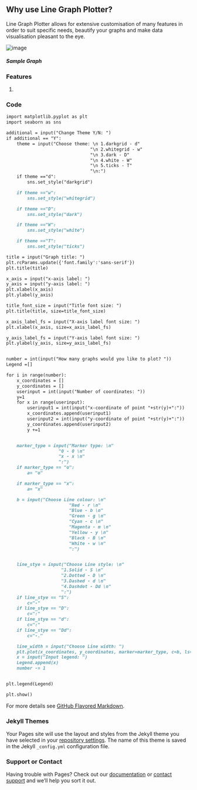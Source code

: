 ## Why use Line Graph Plotter?
Line Graph Plotter allows for extensive customisation of many features in order to suit specific needs, beautify your graphs and make data visualisation pleasant to the eye. 

![image](https://user-images.githubusercontent.com/82096960/122642884-3a86f500-d13f-11eb-8f9a-f7631020defa.png)
##### Sample Graph

### Features
1. 

### Code
```markdown
import matplotlib.pyplot as plt
import seaborn as sns

additional = input("Change Theme Y/N: ")
if additional == "Y":
    theme = input("Choose theme: \n 1.darkgrid - d"
                                "\n 2.whitegrid - w"
                                "\n 3.dark - D"
                                "\n 4.white - W"
                                "\n 5.ticks - T"
                                "\n:")
    if theme =="d":
        sns.set_style("darkgrid")

    if theme =="w":
        sns.set_style("whitegrid")

    if theme =="D":
        sns.set_style("dark")

    if theme =="W":
        sns.set_style("white")

    if theme =="T":
        sns.set_style("ticks")

title = input("Graph title: ")
plt.rcParams.update({'font.family':'sans-serif'})
plt.title(title)

x_axis = input("x-axis label: ")
y_axis = input("y-axis label: ")
plt.xlabel(x_axis)
plt.ylabel(y_axis)

title_font_size = input("Title font size: ")
plt.title(title, size=title_font_size)

x_axis_label_fs = input("X-axis label font size: ")
plt.xlabel(x_axis, size=x_axis_label_fs)

y_axis_label_fs = input("Y-axis label font size: ")
plt.ylabel(y_axis, size=y_axis_label_fs)


number = int(input("How many graphs would you like to plot? "))
Legend =[]

for i in range(number):
    x_coordinates = []
    y_coordinates = []
    userinput = int(input("Number of coordinates: "))
    y=1
    for x in range(userinput):
        userinput1 = int(input("x-coordinate of point "+str(y)+":"))
        x_coordinates.append(userinput1)
        userinput2 = int(input("y-coordinate of point "+str(y)+":"))
        y_coordinates.append(userinput2)
        y +=1


    marker_type = input("Marker type: \n"
                    "0 - 0 \n"
                    "x - x \n"
                    ":")
    if marker_type == "o":
        a= "o"

    if marker_type == "x":
        a= "x"

    b = input("Choose Line colour: \n"
                        "Red - r \n"
                        "Blue - b \n"
                        "Green - g \n"
                        "Cyan - c \n"
                        "Magenta - m \n"
                        "Yellow - y \n"
                        "Black - B \n"
                        "White - w \n"
                        ":")


    line_stye = input("Choose Line style: \n"
                     "1.Solid - S \n"
                     "2.Dotted - D \n"
                     "3.Dashed - d \n"
                     "4.Dashdot - Dd \n"
                     ":")
    if line_stye == "S":
        c="-"
    if line_stye == "D":
        c=":"
    if line_stye == "d":
        c=":"
    if line_stye == "Dd":
        c="-."

    line_width = input("Choose Line width: ")
    plt.plot(x_coordinates, y_coordinates, marker=marker_type, c=b, ls=c, lw=line_width)
    x = input("Input legend: ")
    Legend.append(x)
    number -= 1


plt.legend(Legend)

plt.show()
```

For more details see [GitHub Flavored Markdown](https://guides.github.com/features/mastering-markdown/).

### Jekyll Themes

Your Pages site will use the layout and styles from the Jekyll theme you have selected in your [repository settings](https://github.com/tawekira/Line-Graph-Plotter-/settings/pages). The name of this theme is saved in the Jekyll `_config.yml` configuration file.

### Support or Contact

Having trouble with Pages? Check out our [documentation](https://docs.github.com/categories/github-pages-basics/) or [contact support](https://support.github.com/contact) and we’ll help you sort it out.
